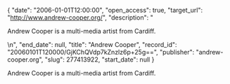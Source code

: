 {
  "date": "2006-01-01T12:00:00", 
  "open_access": true, 
  "target_url": "http://www.andrew-cooper.org/", 
  "description": "<p>Andrew Cooper is a multi-media artist from Cardiff.</p>\n", 
  "end_date": null, 
  "title": "Andrew Cooper", 
  "record_id": "20060101T120000/GjKChQVdp7kZnzlz6p+25g==", 
  "publisher": "andrew-cooper.org", 
  "slug": 277413922, 
  "start_date": null
}

<p>Andrew Cooper is a multi-media artist from Cardiff.</p>
